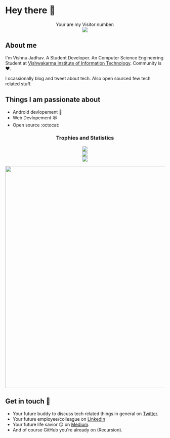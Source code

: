 # Hey there :wave:

<p align="center"> 
Your are my Visitor number: <br>
  <img src="https://profile-counter.glitch.me/vj5501/count.svg" />
</p>

## About me

I'm Vishnu Jadhav. A Student Developer. An Computer Science Engineering Student at [Vishwakarma Institute of Information Technology](https://www.viit.ac.in/index.php). Community is :heart:.

I ocassionally blog and tweet about tech. Also open sourced few tech related stuff.  


## Things I am passionate about

- Android devlopement 📲
- Web Devlopement 🕸️
- Open source :octocat:


<h3 align="center">
Trophies and Statistics
</h3>

<p align="center">
    <img src="https://github-readme-stats.vercel.app/api/top-langs/?username=vj5501&theme=vision-friendly-dark&langs_count=7&layout=compact" /><br>
    <img src="https://github-readme-streak-stats.herokuapp.com?user=vj5501&theme=vision-friendly-dark&date_format=M%20j%5B%2C%20Y%5D" /><br>
    <img src="https://github-readme-stats.vercel.app/api?username=vj5501&theme=vision-friendly-dark&date_format=M%20j%5B%2C%20Y%5D" />
    <p align="center"> <img src="https://raw.githubusercontent.com/vj5501/omlondhe/output/github-contribution-grid-snake.svg" width="700"/> </p>
</p>

## Get in touch 🍵

- Your future buddy to discuss tech related things in general on [Twitter](https://twitter.com/vj_5501).
- Your future employee/colleague on [LinkedIn](https://www.linkedin.com/in/vishnu-jadhav-16314020a/)
- Your future life savior :stuck_out_tongue: on [Medium](https://medium.com/@vishnujadhav5501).
- And of course GitHub you're already on (Recursion).



<!--
**vj5501/vj5501** is a ✨ _special_ ✨ repository because its `README.md` (this file) appears on your GitHub profile.

Here are some ideas to get you started:

- 🔭 I’m currently working on ...
- 🌱 I’m currently learning ...
- 👯 I’m looking to collaborate on ...
- 🤔 I’m looking for help with ...
- 💬 Ask me about ...
- 📫 How to reach me: ...
- 😄 Pronouns: ...
- ⚡ Fun fact: ...
-->
